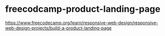 # freecodcamp-product-landing-page
https://www.freecodecamp.org/learn/responsive-web-design/responsive-web-design-projects/build-a-product-landing-page
